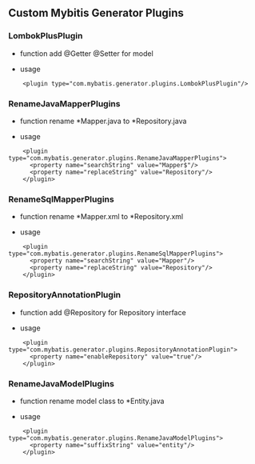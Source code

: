 ## Custom Mybitis Generator Plugins

### LombokPlusPlugin
* function
add @Getter @Setter for model

* usage
```
    <plugin type="com.mybatis.generator.plugins.LombokPlusPlugin"/>
```

### RenameJavaMapperPlugins
* function
rename *Mapper.java to *Repository.java

* usage
```
    <plugin type="com.mybatis.generator.plugins.RenameJavaMapperPlugins">
      <property name="searchString" value="Mapper$"/>
      <property name="replaceString" value="Repository"/>
    </plugin>
```

### RenameSqlMapperPlugins
* function
rename *Mapper.xml to *Repository.xml

* usage
```
    <plugin type="com.mybatis.generator.plugins.RenameSqlMapperPlugins">
      <property name="searchString" value="Mapper"/>
      <property name="replaceString" value="Repository"/>
    </plugin>
```

### RepositoryAnnotationPlugin
* function
add @Repository for Repository interface

* usage
```
    <plugin type="com.mybatis.generator.plugins.RepositoryAnnotationPlugin">
      <property name="enableRepository" value="true"/>
    </plugin>
```

### RenameJavaModelPlugins
* function
rename model class to *Entity.java

* usage
```
    <plugin type="com.mybatis.generator.plugins.RenameJavaModelPlugins">
      <property name="suffixString" value="entity"/>
    </plugin>
```